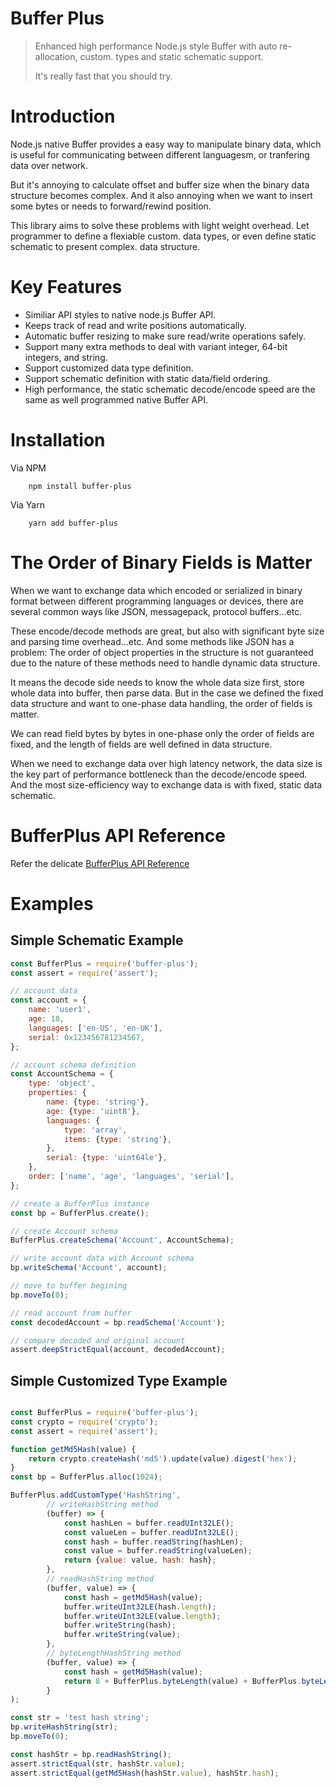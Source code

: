 # Buffer Plus
> Enhanced high performance Node.js style Buffer with auto re-allocation, custom. types and static schematic support.
> 
> It's really fast that you should try.

# Introduction
Node.js native Buffer provides a easy way to manipulate binary data, which is useful for communicating between different languagesm, or tranfering data over network.

But it's annoying to calculate offset and buffer size when the binary data structure becomes complex. And it also annoying when we want to insert some bytes or needs to forward/rewind position.

This library aims to solve these problems with light weight overhead. Let programmer to define a flexiable custom. data types, or even define static schematic to present complex. data structure.

# Key Features
* Similiar API styles to native node.js Buffer API.
* Keeps track of read and write positions automatically.
* Automatic buffer resizing to make sure read/write operations safely.
* Support many extra methods to deal with variant integer, 64-bit integers, and string.
* Support customized data type definition.
* Support schematic definition with static data/field ordering.
* High performance, the static schematic decode/encode speed are the same as well programmed native Buffer API.

# Installation
Via NPM
```shell
    npm install buffer-plus
```
Via Yarn
```shell
    yarn add buffer-plus
```

# The Order of Binary Fields is Matter
When we want to exchange data which encoded or serialized in binary format between different programming languages or devices, there are several common ways like JSON, messagepack, protocol buffers...etc.

These encode/decode methods are great, but also with significant byte size and parsing time overhead...etc. And some methods like JSON has a problem: The order of object properties in the structure is not guaranteed due to the nature of these methods need to handle dynamic data structure.

It means the decode side needs to know the whole data size first, store whole data into buffer, then parse data. But in the case we defined the fixed data structure and want to one-phase data handling, the order of fields is matter.

We can read field bytes by bytes in one-phase only the order of fields are fixed, and the length of fields are well defined in data structure.

When we need to exchange data over high latency network, the data size is the key part of performance bottleneck than the decode/encode speed. And the most size-efficiency way to exchange data is with fixed, static data schematic.

# BufferPlus API Reference
Refer the delicate [BufferPlus API Reference](wiki/API.md)

# Examples
## Simple Schematic Example
```Javascript
const BufferPlus = require('buffer-plus');
const assert = require('assert');

// account data
const account = {
    name: 'user1',
    age: 18,
    languages: ['en-US', 'en-UK'],
    serial: 0x123456781234567,
};

// account schema definition
const AccountSchema = {
    type: 'object',
    properties: {
        name: {type: 'string'},
        age: {type: 'uint8'},
        languages: {
            type: 'array',
            items: {type: 'string'},
        },
        serial: {type: 'uint64le'},
    },
    order: ['name', 'age', 'languages', 'serial'],
};

// create a BufferPlus instance
const bp = BufferPlus.create();

// create Account schema
BufferPlus.createSchema('Account', AccountSchema);

// write account data with Account schema
bp.writeSchema('Account', account);

// move to buffer begining
bp.moveTo(0);

// read account from buffer
const decodedAccount = bp.readSchema('Account');

// compare decoded and original account
assert.deepStrictEqual(account, decodedAccount);

```

## Simple Customized Type Example
```Javascript

const BufferPlus = require('buffer-plus');
const crypto = require('crypto');
const assert = require('assert');

function getMd5Hash(value) {
    return crypto.createHash('md5').update(value).digest('hex');
}
const bp = BufferPlus.alloc(1024);

BufferPlus.addCustomType('HashString',
        // writeHashString method
        (buffer) => {
            const hashLen = buffer.readUInt32LE();
            const valueLen = buffer.readUInt32LE();
            const hash = buffer.readString(hashLen);
            const value = buffer.readString(valueLen);
            return {value: value, hash: hash};
        },
        // readHashString method
        (buffer, value) => {
            const hash = getMd5Hash(value);
            buffer.writeUInt32LE(hash.length);
            buffer.writeUInt32LE(value.length);
            buffer.writeString(hash);
            buffer.writeString(value);
        },
        // byteLengthHashString method
        (buffer, value) => {
            const hash = getMd5Hash(value);
            return 8 + BufferPlus.byteLength(value) + BufferPlus.byteLength(hash);
        }
);

const str = 'test hash string';
bp.writeHashString(str);
bp.moveTo(0);

const hashStr = bp.readHashString();
assert.strictEqual(str, hashStr.value);
assert.strictEqual(getMd5Hash(hashStr.value), hashStr.hash);
```
